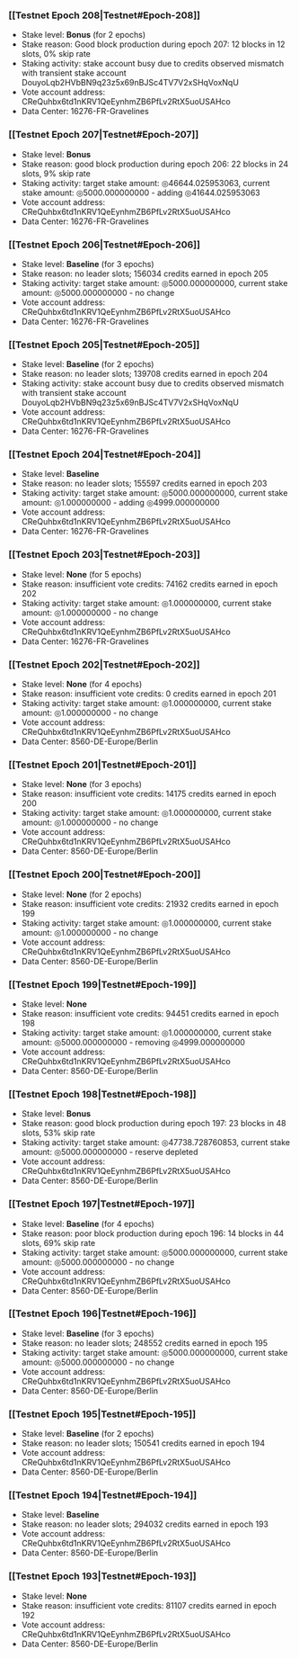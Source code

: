 ### [[Testnet Epoch 208|Testnet#Epoch-208]]
* Stake level: **Bonus** (for 2 epochs)
* Stake reason: Good block production during epoch 207: 12 blocks in 12 slots, 0% skip rate
* Staking activity: stake account busy due to credits observed mismatch with transient stake account DouyoLqb2HVbBN9q23z5x69nBJSc4TV7V2xSHqVoxNqU
* Vote account address: CReQuhbx6td1nKRV1QeEynhmZB6PfLv2RtX5uoUSAHco
* Data Center: 16276-FR-Gravelines
### [[Testnet Epoch 207|Testnet#Epoch-207]]
* Stake level: **Bonus**
* Stake reason: good block production during epoch 206: 22 blocks in 24 slots, 9% skip rate
* Staking activity: target stake amount: ◎46644.025953063, current stake amount: ◎5000.000000000 - adding ◎41644.025953063
* Vote account address: CReQuhbx6td1nKRV1QeEynhmZB6PfLv2RtX5uoUSAHco
* Data Center: 16276-FR-Gravelines
### [[Testnet Epoch 206|Testnet#Epoch-206]]
* Stake level: **Baseline** (for 3 epochs)
* Stake reason: no leader slots; 156034 credits earned in epoch 205
* Staking activity: target stake amount: ◎5000.000000000, current stake amount: ◎5000.000000000 - no change
* Vote account address: CReQuhbx6td1nKRV1QeEynhmZB6PfLv2RtX5uoUSAHco
* Data Center: 16276-FR-Gravelines
### [[Testnet Epoch 205|Testnet#Epoch-205]]
* Stake level: **Baseline** (for 2 epochs)
* Stake reason: no leader slots; 139708 credits earned in epoch 204
* Staking activity: stake account busy due to credits observed mismatch with transient stake account DouyoLqb2HVbBN9q23z5x69nBJSc4TV7V2xSHqVoxNqU
* Vote account address: CReQuhbx6td1nKRV1QeEynhmZB6PfLv2RtX5uoUSAHco
* Data Center: 16276-FR-Gravelines
### [[Testnet Epoch 204|Testnet#Epoch-204]]
* Stake level: **Baseline**
* Stake reason: no leader slots; 155597 credits earned in epoch 203
* Staking activity: target stake amount: ◎5000.000000000, current stake amount: ◎1.000000000 - adding ◎4999.000000000
* Vote account address: CReQuhbx6td1nKRV1QeEynhmZB6PfLv2RtX5uoUSAHco
* Data Center: 16276-FR-Gravelines
### [[Testnet Epoch 203|Testnet#Epoch-203]]
* Stake level: **None** (for 5 epochs)
* Stake reason: insufficient vote credits: 74162 credits earned in epoch 202
* Staking activity: target stake amount: ◎1.000000000, current stake amount: ◎1.000000000 - no change
* Vote account address: CReQuhbx6td1nKRV1QeEynhmZB6PfLv2RtX5uoUSAHco
* Data Center: 16276-FR-Gravelines
### [[Testnet Epoch 202|Testnet#Epoch-202]]
* Stake level: **None** (for 4 epochs)
* Stake reason: insufficient vote credits: 0 credits earned in epoch 201
* Staking activity: target stake amount: ◎1.000000000, current stake amount: ◎1.000000000 - no change
* Vote account address: CReQuhbx6td1nKRV1QeEynhmZB6PfLv2RtX5uoUSAHco
* Data Center: 8560-DE-Europe/Berlin
### [[Testnet Epoch 201|Testnet#Epoch-201]]
* Stake level: **None** (for 3 epochs)
* Stake reason: insufficient vote credits: 14175 credits earned in epoch 200
* Staking activity: target stake amount: ◎1.000000000, current stake amount: ◎1.000000000 - no change
* Vote account address: CReQuhbx6td1nKRV1QeEynhmZB6PfLv2RtX5uoUSAHco
* Data Center: 8560-DE-Europe/Berlin
### [[Testnet Epoch 200|Testnet#Epoch-200]]
* Stake level: **None** (for 2 epochs)
* Stake reason: insufficient vote credits: 21932 credits earned in epoch 199
* Staking activity: target stake amount: ◎1.000000000, current stake amount: ◎1.000000000 - no change
* Vote account address: CReQuhbx6td1nKRV1QeEynhmZB6PfLv2RtX5uoUSAHco
* Data Center: 8560-DE-Europe/Berlin
### [[Testnet Epoch 199|Testnet#Epoch-199]]
* Stake level: **None**
* Stake reason: insufficient vote credits: 94451 credits earned in epoch 198
* Staking activity: target stake amount: ◎1.000000000, current stake amount: ◎5000.000000000 - removing ◎4999.000000000
* Vote account address: CReQuhbx6td1nKRV1QeEynhmZB6PfLv2RtX5uoUSAHco
* Data Center: 8560-DE-Europe/Berlin
### [[Testnet Epoch 198|Testnet#Epoch-198]]
* Stake level: **Bonus**
* Stake reason: good block production during epoch 197: 23 blocks in 48 slots, 53% skip rate
* Staking activity: target stake amount: ◎47738.728760853, current stake amount: ◎5000.000000000 - reserve depleted
* Vote account address: CReQuhbx6td1nKRV1QeEynhmZB6PfLv2RtX5uoUSAHco
* Data Center: 8560-DE-Europe/Berlin
### [[Testnet Epoch 197|Testnet#Epoch-197]]
* Stake level: **Baseline** (for 4 epochs)
* Stake reason: poor block production during epoch 196: 14 blocks in 44 slots, 69% skip rate
* Staking activity: target stake amount: ◎5000.000000000, current stake amount: ◎5000.000000000 - no change
* Vote account address: CReQuhbx6td1nKRV1QeEynhmZB6PfLv2RtX5uoUSAHco
* Data Center: 8560-DE-Europe/Berlin
### [[Testnet Epoch 196|Testnet#Epoch-196]]
* Stake level: **Baseline** (for 3 epochs)
* Stake reason: no leader slots; 248552 credits earned in epoch 195
* Staking activity: target stake amount: ◎5000.000000000, current stake amount: ◎5000.000000000 - no change
* Vote account address: CReQuhbx6td1nKRV1QeEynhmZB6PfLv2RtX5uoUSAHco
* Data Center: 8560-DE-Europe/Berlin
### [[Testnet Epoch 195|Testnet#Epoch-195]]
* Stake level: **Baseline** (for 2 epochs)
* Stake reason: no leader slots; 150541 credits earned in epoch 194
* Vote account address: CReQuhbx6td1nKRV1QeEynhmZB6PfLv2RtX5uoUSAHco
* Data Center: 8560-DE-Europe/Berlin
### [[Testnet Epoch 194|Testnet#Epoch-194]]
* Stake level: **Baseline**
* Stake reason: no leader slots; 294032 credits earned in epoch 193
* Vote account address: CReQuhbx6td1nKRV1QeEynhmZB6PfLv2RtX5uoUSAHco
* Data Center: 8560-DE-Europe/Berlin
### [[Testnet Epoch 193|Testnet#Epoch-193]]
* Stake level: **None**
* Stake reason: insufficient vote credits: 81107 credits earned in epoch 192
* Vote account address: CReQuhbx6td1nKRV1QeEynhmZB6PfLv2RtX5uoUSAHco
* Data Center: 8560-DE-Europe/Berlin